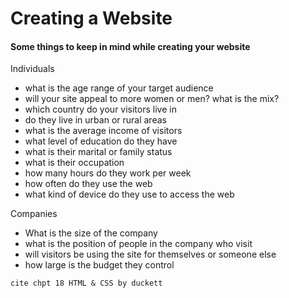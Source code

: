 # Creating a Website

#### Some things to keep in mind while creating your website

Individuals
- what is the age range of your target audience
- will your site appeal to more women or men? what is the mix?
- which country do your visitors live in
- do they live in urban or rural areas
- what is the average income of visitors
- what level of education do they have
- what is their marital or family status
- what is their occupation
- how many hours do they work per week
- how often do they use the web
- what kind of device do they use to access the web

Companies
- What is the size of the company 
- what is the position of people in the company who visit
- will visitors be using the site for themselves or someone else
- how large is the budget they control
```
cite chpt 18 HTML & CSS by duckett
```



